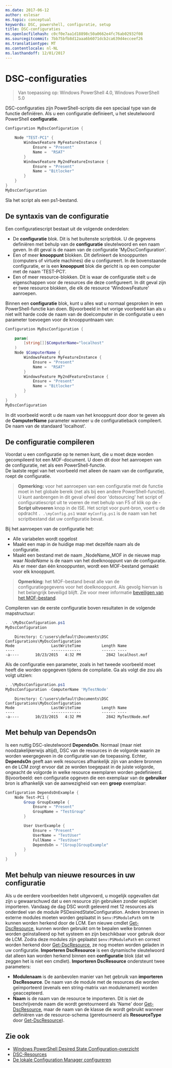 ```yaml
---
ms.date: 2017-06-12
author: eslesar
ms.topic: conceptual
keywords: DSC, powershell, configuratie, setup
title: DSC-configuraties
ms.openlocfilehash: c0cf0e7aa1d18898c50a0662e4fc76ab02932f08
ms.sourcegitcommit: 7bb75bfb8d12aaa6b6071dcb2ca639d4ecceef26
ms.translationtype: MT
ms.contentlocale: nl-NL
ms.lasthandoff: 12/01/2017
---
```

# <a name="dsc-configurations"></a>DSC-configuraties

>Van toepassing op: Windows PowerShell 4.0, Windows PowerShell 5.0

DSC-configuraties zijn PowerShell-scripts die een speciaal type van de functie definiëren. Als u een configuratie definieert, u het sleutelwoord PowerShell **configuratie**.

```powershell
Configuration MyDscConfiguration {

    Node "TEST-PC1" {
        WindowsFeature MyFeatureInstance {
            Ensure = "Present"
            Name =  "RSAT"
        }
        WindowsFeature My2ndFeatureInstance {
            Ensure = "Present"
            Name = "Bitlocker"
        }
    }
}
MyDscConfiguration

```

Sla het script als een ps1-bestand.

## <a name="configuration-syntax"></a>De syntaxis van de configuratie

Een configuratiescript bestaat uit de volgende onderdelen:

- De **configuratie** blok. Dit is het buitenste scriptblok. U de gegevens definiëren met behulp van de **configuratie** sleutelwoord en een naam geven. In dit geval is de naam van de configuratie 'MyDscConfiguration'.
- Een of meer **knooppunt** blokken. Dit definieert de knooppunten (computers of virtuele machines) die u configureert. In de bovenstaande configuratie, er is een **knooppunt** blok die gericht is op een computer met de naam 'TEST-PC1'.
- Een of meer resource-blokken. Dit is waar de configuratie stelt u de eigenschappen voor de resources die deze configureert. In dit geval zijn er twee resource blokken, die elk de resource 'WindowsFeature' aanroepen.

Binnen een **configuratie** blok, kunt u alles wat u normaal gesproken in een PowerShell-functie kan doen. Bijvoorbeeld in het vorige voorbeeld kan als u niet wilt harde code de naam van de doelcomputer in de configuratie u een parameter toevoegen voor de knooppuntnaam van:

```powershell
Configuration MyDscConfiguration {

    param(
        [string[]]$ComputerName="localhost"
    )
    Node $ComputerName {
        WindowsFeature MyFeatureInstance {
            Ensure = "Present"
            Name =  "RSAT"
        }
        WindowsFeature My2ndFeatureInstance {
            Ensure = "Present"
            Name = "Bitlocker"
        }
    }
}
MyDscConfiguration

```

In dit voorbeeld wordt u de naam van het knooppunt door door te geven als de **ComputerName** parameter wanneer u de configuratieback compileert. De naam van de standaard 'localhost'.

## <a name="compiling-the-configuration"></a>De configuratie compileren

Voordat u een configuratie op te nemen kunt, die u moet deze worden gecompileerd tot een MOF-document. U doen dit door het aanroepen van de configuratie, net als een PowerShell-functie.  
De laatste regel van het voorbeeld met alleen de naam van de configuratie, roept de configuratie.

>**Opmerking:** voor het aanroepen van een configuratie met de functie moet in het globale bereik (net als bij een andere PowerShell-functie). 
>U kunt aanbrengen in dit geval ofwel door 'dotsourcing' het script of configuratiescript uit te voeren de met behulp van F5 of klik op de **-Script uitvoeren** knop in de ISE. 
>Het script voor punt-bron, voert u de opdracht `. .\myConfig.ps1` waar `myConfig.ps1` is de naam van het scriptbestand dat uw configuratie bevat.

Bij het aanroepen van de configuratie het:

- Alle variabelen wordt opgelost 
- Maakt een map in de huidige map met dezelfde naam als de configuratie.
- Maakt een bestand met de naam _NodeName_MOF in de nieuwe map waar _NodeName_ is de naam van het doelknooppunt van de configuratie. 
    Als er meer dan één knooppunten, wordt een MOF-bestand gemaakt voor elk knooppunt.

>**Opmerking**: het MOF-bestand bevat alle van de configuratiegegevens voor het doelknooppunt. Als gevolg hiervan is het belangrijk beveiligd blijft. 
>Zie voor meer informatie [beveiligen van het MOF-bestand](secureMOF.md).

Compileren van de eerste configuratie boven resultaten in de volgende mapstructuur:

```powershell
. .\MyDscConfiguration.ps1
MyDscConfiguration
```

```
    Directory: C:\users\default\Documents\DSC Configurations\MyDscConfiguration
Mode                LastWriteTime         Length Name                                                                                              
----                -------------         ------ ----                                                                                         
-a----       10/23/2015   4:32 PM           2842 localhost.mof
```  

Als de configuratie een parameter, zoals in het tweede voorbeeld moet heeft die worden opgegeven tijdens de compilatie. Ga als volgt die zou als volgt uitzien:

```powershell
. .\MyDscConfiguration.ps1
MyDscConfiguration -ComputerName 'MyTestNode'
```

```
    Directory: C:\users\default\Documents\DSC Configurations\MyDscConfiguration
Mode                LastWriteTime         Length Name                                                                                              
----                -------------         ------ ----                                                                                         
-a----       10/23/2015   4:32 PM           2842 MyTestNode.mof
```      

## <a name="using-dependson"></a>Met behulp van DependsOn

Is een nuttig DSC-sleutelwoord **DependsOn**. Normaal (maar niet noodzakelijkerwijs altijd), DSC van de resources in de volgorde waarin ze worden weergegeven in de configuratie van de toepassing. Echter, **DependsOn** geeft aan welk resources afhankelijk zijn van andere bronnen en de LCM zorgt ervoor dat ze worden toegepast in de juiste volgorde, ongeacht de volgorde in welke resource exemplaren worden gedefinieerd. Bijvoorbeeld: een configuratie opgeven die een exemplaar van de **gebruiker** bron is afhankelijk van de aanwezigheid van een **groep** exemplaar:

```powershell
Configuration DependsOnExample {
    Node Test-PC1 {
        Group GroupExample {
            Ensure = "Present"
            GroupName = "TestGroup"
        }

        User UserExample {
            Ensure = "Present"
            UserName = "TestUser"
            FullName = "TestUser"
            DependsOn = "[Group]GroupExample"
        }
    }
}

```

## <a name="using-new-resources-in-your-configuration"></a>Met behulp van nieuwe resources in uw configuratie

Als u de eerdere voorbeelden hebt uitgevoerd, u mogelijk opgevallen dat zijn u gewaarschuwd dat u een resource zijn gebruiken zonder expliciet importeren.
Vandaag de dag DSC wordt geleverd met 12 resources als onderdeel van de module PSDesiredStateConfiguration. Andere bronnen in externe modules moeten worden geplaatst in `$env:PSModulePath` om te kunnen worden herkend door de LCM. Een nieuwe cmdlet [Get-DscResource](https://technet.microsoft.com/en-us/library/dn521625.aspx), kunnen worden gebruikt om te bepalen welke bronnen worden geïnstalleerd op het systeem en zijn beschikbaar voor gebruik door de LCM. Zodra deze modules zijn geplaatst `$env:PSModulePath` en correct worden herkend door [Get-DscResource](https://technet.microsoft.com/en-us/library/dn521625.aspx), ze nog moeten worden geladen in uw configuratie. 
**Importeren DscResource** is een dynamische sleutelwoord dat alleen kan worden herkend binnen een **configuratie** blok (dat wil zeggen het is niet een cmdlet). 
**Importeren DscResource** ondersteunt twee parameters:
- **Modulenaam** is de aanbevolen manier van het gebruik van **importeren DscResource**. De naam van de module met de resources die worden geïmporteerd (evenals een string-matrix van modulenamen) worden geaccepteerd. 
- **Naam** is de naam van de resource te importeren. Dit is niet de beschrijvende naam die wordt geretourneerd als 'Name' door [Get-DscResource](https://technet.microsoft.com/en-us/library/dn521625.aspx), maar de naam van de klasse die wordt gebruikt wanneer definiëren van de resource-schema (geretourneerd als **ResourceType** door [Get-DscResource](https://technet.microsoft.com/en-us/library/dn521625.aspx)). 

## <a name="see-also"></a>Zie ook
* [Windows PowerShell Desired State Configuration-overzicht](overview.md)
* [DSC-Resources](resources.md)
* [De lokale Configuration Manager configureren](metaConfig.md)

